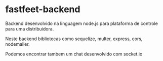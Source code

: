 # fastfeet-backend

 Backend desenvolvido na linguagem node.js para plataforma de controle para uma distribuidora.

 Neste backend bibliotecas como sequelize, multer, express, cors, nodemailer.
 
 Podemos encontrar tambem um chat desenvolvido com socket.io
